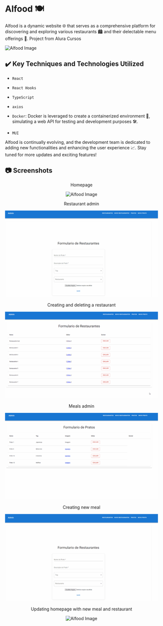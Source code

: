 # Alfood 🍽️

Alfood is a dynamic website 🌐 that serves as a comprehensive platform for discovering and exploring various restaurants 🏙️ and their delectable menu offerings 🍔.
Project from Alura Cursos

![Alfood Image](screencapture.png)

## ✔️ Key Techniques and Technologies Utilized

- `React`

- `React Hooks`

- `TypeScript`

- `axios`

- `Docker`: Docker is leveraged to create a containerized environment 🐳, simulating a web API for testing and development purposes 🛠️.

- `MUI`

Alfood is continually evolving, and the development team is dedicated to adding new functionalities and enhancing the user experience 📈. Stay tuned for more updates and exciting features!

## 📷 Screenshots

<p align='center'>Homepage</p>
<p align="center">
  <img src="https://github.com/kinishii1/restaurant-app-react-integrating-api/blob/main/Alfood%201.gif" alt="Alfood Image">
</p>

<p align='center'>Restaurant admin</p>
<p align="center">
  <img src="https://github.com/kinishii1/restaurant-app-react-integrating-api/blob/main/Alfood%202.gif" alt="Alfood Image">
</p>

<p align='center'>Creating and deleting a restaurant</p>
<p align="center">
  <img src="https://github.com/kinishii1/restaurant-app-react-integrating-api/blob/main/Alfood%203.gif" alt="Alfood Image">
</p>

<p align='center'>Meals admin</p>
<p align="center">
  <img src="https://github.com/kinishii1/restaurant-app-react-integrating-api/blob/main/Alfood%204.gif" alt="Alfood Image">
</p>

<p align='center'>Creating new meal</p>
<p align="center">
  <img src="https://github.com/kinishii1/restaurant-app-react-integrating-api/blob/main/Alfood%205.gif" alt="Alfood Image">
</p>

<p align='center'>Updating homepage with new meal and restaurant</p>
<p align="center">
  <img src="https://github.com/kinishii1/restaurant-app-react-integrating-api/blob/main/Alfood%206.gif" alt="Alfood Image">
</p>


